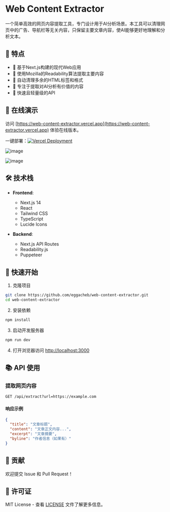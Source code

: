 # Web Content Extractor

一个简单高效的网页内容提取工具，专门设计用于AI分析场景。本工具可以清理网页中的广告、导航栏等无关内容，只保留主要文章内容，使AI能够更好地理解和分析文本。

## 🌟 特点

- 🚀 基于Next.js构建的现代Web应用
- 📝 使用Mozilla的Readability算法提取主要内容
- 🧹 自动清理多余的HTML标签和格式
- 🎯 专注于提取对AI分析有价值的内容
- 💨 快速且轻量级的API

## 🔗 在线演示

访问 [https://web-content-extractor.vercel.app](https://web-content-extractor.vercel.app) 体验在线版本。

一键部署：[![Vercel Deployment](https://vercel.com/button)](https://vercel.com/new/clone?repository-url=https://github.com/eggacheb/web-content-extractor)


![image](https://github.com/user-attachments/assets/a9f717bb-bef6-4b15-b4cd-7d8099b5520c)

![image](https://github.com/user-attachments/assets/ef8f97fc-4a12-4c8d-bc51-85fb5874912b)


## 🛠️ 技术栈

- **Frontend**:
  - Next.js 14
  - React
  - Tailwind CSS
  - TypeScript
  - Lucide Icons

- **Backend**:
  - Next.js API Routes
  - Readability.js
  - Puppeteer

## 🚀 快速开始

1. 克隆项目
```bash
git clone https://github.com/eggacheb/web-content-extractor.git
cd web-content-extractor
```

2. 安装依赖
```bash
npm install
```

3. 启动开发服务器
```bash
npm run dev
```

4. 打开浏览器访问 [http://localhost:3000](http://localhost:3000)

## 📚 API 使用

### 提取网页内容

```http
GET /api/extract?url=https://example.com
```

#### 响应示例

```json
{
  "title": "文章标题",
  "content": "文章正文内容...",
  "excerpt": "文章摘要",
  "byline": "作者信息（如果有）"
}
```

## 🤝 贡献

欢迎提交 Issue 和 Pull Request！

## 📄 许可证

MIT License - 查看 [LICENSE](LICENSE) 文件了解更多信息。
